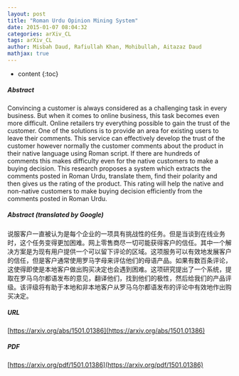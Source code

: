 ```yaml
---
layout: post
title: "Roman Urdu Opinion Mining System"
date: 2015-01-07 08:04:32
categories: arXiv_CL
tags: arXiv_CL
author: Misbah Daud, Rafiullah Khan, Mohibullah, Aitazaz Daud
mathjax: true
---
```


* content
{:toc}

##### Abstract
Convincing a customer is always considered as a challenging task in every business. But when it comes to online business, this task becomes even more difficult. Online retailers try everything possible to gain the trust of the customer. One of the solutions is to provide an area for existing users to leave their comments. This service can effectively develop the trust of the customer however normally the customer comments about the product in their native language using Roman script. If there are hundreds of comments this makes difficulty even for the native customers to make a buying decision. This research proposes a system which extracts the comments posted in Roman Urdu, translate them, find their polarity and then gives us the rating of the product. This rating will help the native and non-native customers to make buying decision efficiently from the comments posted in Roman Urdu.

##### Abstract (translated by Google)
说服客户一直被认为是每个企业的一项具有挑战性的任务。但是当谈到在线业务时，这个任务变得更加困难。网上零售商尽一切可能获得客户的信任。其中一个解决方案是为现有用户提供一个可以留下评论的区域。这项服务可以有效地发展客户的信任，但是客户通常使用罗马字母来评估他们的母语产品。如果有数百条评论，这使得即使是本地客户做出购买决定也会遇到困难。这项研究提出了一个系统，提取在罗马乌尔都语发布的意见，翻译他们，找到他们的极性，然后给我们的产品评级。该评级将有助于本地和非本地客户从罗马乌尔都语发布的评论中有效地作出购买决定。

##### URL
[https://arxiv.org/abs/1501.01386](https://arxiv.org/abs/1501.01386)

##### PDF
[https://arxiv.org/pdf/1501.01386](https://arxiv.org/pdf/1501.01386)

